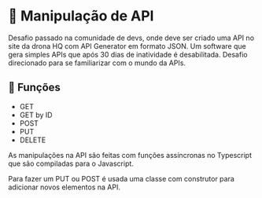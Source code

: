 <h1> 🔧 Manipulação de API  </h1>
<p> Desafio passado na comunidade de devs, onde deve ser criado uma API no site da drona HQ com API Generator em formato JSON. Um software que gera simples APIs 
  que após 30 dias de inatividade é desabilitada. Desafio direcionado para se familiarizar com o mundo da APIs.</p>

<h2> 🧰 Funções</h2>
<ul>
  <li>GET</li>
  <li>GET by ID</li>
  <li>POST</li>
  <li>PUT</li>
  <li>DELETE</li>
</ul>

<p>As manipulações na API são feitas com funções assíncronas no Typescript que são compiladas para o Javascript.</p>
<p>Para fazer um PUT ou POST é usada uma classe com construtor para adicionar novos elementos na API.</p>
